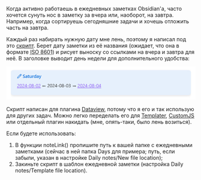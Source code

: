 ﻿Когда активно работаешь в ежедневных заметках Obsidian'а, часто хочется сунуть нос в заметку за вчера или, наоборот, на завтра. Например, когда сортируешь сегодняшние задачи и хочешь отложить часть на завтра.

Каждый раз набирать нужную дату мне лень, поэтому я написал под это [скрипт](https://gist.github.com/vkostyanetsky/6c70f00b817157f9b6e62ee89bade853). Берет дату заметки из её названия (ожидает, что она в формате <abbr title="2024-08-17, например.">ISO 8601</abbr>) и рисует выноску со ссылками на вчера и завтра для неё. В заголовке выводит день недели для дополнительного удобства:

![Пример](callout.jpg)

Скрипт написан для плагина [Dataview](https://github.com/blacksmithgu/obsidian-dataview), потому что я его и так использую для других задач. Можно легко переделать его для [Templater](https://github.com/SilentVoid13/Templater), [CustomJS](https://github.com/saml-dev/obsidian-custom-js) или отдельный плагин накидать (мне, опять-таки, было лень возиться). 

Если будете использовать: 

1. В функции noteLink() пропишите путь к вашей папке с ежедневными заметками (сейчас в ней папка Days для примера; путь, если забыли, указан в настройке Daily notes/New file location);
2. Закиньте скрипт в шаблон ежедневной заметки (настройка Daily notes/Template file location).